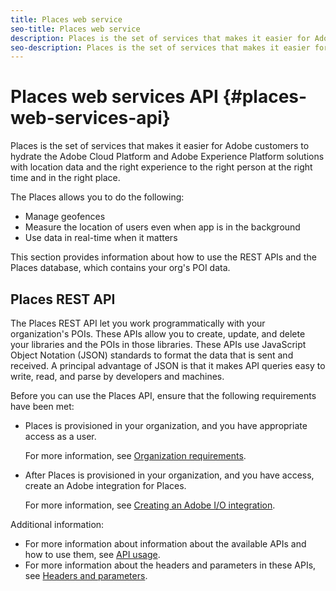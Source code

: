 ```yaml
---
title: Places web service
seo-title: Places web service
description: Places is the set of services that makes it easier for Adobe customers to hydrate the Adobe Experience Cloud and Adobe Experience Platform solutions with location data and the right experience to the right person at the right time and in the right place.
seo-description: Places is the set of services that makes it easier for Adobe customers to hydrate the Adobe Experience Cloud and Adobe Experience Platform solutions with location data and the right experience to the right person at the right time and in the right place.
---
```


# Places web services API {#places-web-services-api}

Places is the set of services that makes it easier for Adobe customers to hydrate the Adobe Cloud Platform and Adobe Experience Platform solutions with location data and the right experience to the right person at the right time and in the right place.

The Places allows you to do the following:

* Manage geofences
* Measure the location of users even when app is in the background
* Use data in real-time when it matters

This section provides information about how to use the REST APIs and the  Places database, which contains your org's POI data.

## Places REST API

The Places REST API let you work programmatically with your organization's POIs. These APIs allow you to create, update, and delete your libraries and the POIs in those libraries. These APIs use JavaScript Object Notation (JSON) standards to format the data that is sent and received. A principal advantage of JSON is that it makes API queries easy to write, read, and parse by developers and machines.

Before you can use the Places API, ensure that the following requirements have been met:

* Places is provisioned in your organization, and you have appropriate access as a user.

  For more information, see [Organization requirements](/help/places-web-service/organizational-requirements.md).

* After Places is provisioned in your organization, and you have access, create an Adobe integration for Places. 

  For more information, see [Creating an Adobe I/O integration](/help/places-web-service/adobe-i-o-integration/create-a-places-integration.md).

Additional information:

* For more information about information about the available APIs and how to use them, see [API usage](/help/places-web-service/api-usage/api-usage.md). 
* For more information about the headers and parameters in these APIs, see [Headers and parameters](/help/places-web-service/api-usage/headers-and-parameters.md).

